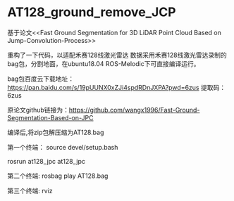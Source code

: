 # AT128_ground_remove_JCP
基于论文<<Fast Ground Segmentation for 3D LiDAR Point Cloud Based on Jump-Convolution-Process>>

重构了一下代码，以适配禾赛128线激光雷达
数据采用禾赛128线激光雷达录制的bag包，分割地面，在ubuntu18.04 ROS-Melodic下可直接编译运行。

bag包百度云下载地址：https://pan.baidu.com/s/19pUUNX0xZJi4spdRDnJXPA?pwd=6zus   提取码：6zus

原论文github链接为：https://github.com/wangx1996/Fast-Ground-Segmentation-Based-on-JPC


编译后,将zip包解压缩为AT128.bag

第一个终端：
source devel/setup.bash

rosrun at128_jpc at128_jpc

第二个终端:
rosbag play AT128.bag

第三个终端:
rviz

